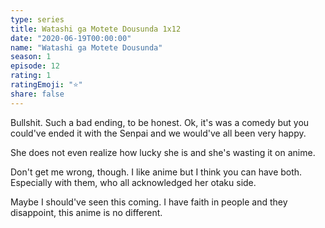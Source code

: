 ```yaml
---
type: series
title: Watashi ga Motete Dousunda 1x12
date: "2020-06-19T00:00:00"
name: "Watashi ga Motete Dousunda"
season: 1
episode: 12
rating: 1
ratingEmoji: "⭐️"
share: false
---
```


Bullshit. Such a bad ending, to be honest. Ok, it's was a comedy but you could've ended it with the Senpai and we would've all been very happy.

She does not even realize how lucky she is and she's wasting it on anime.

Don't get me wrong, though. I like anime but I think you can have both. Especially with them, who all acknowledged her otaku side.

Maybe I should've seen this coming. I have faith in people and they disappoint, this anime is no different.
